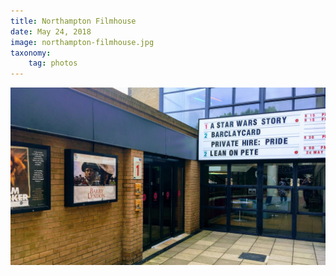 ```yaml
---
title: Northampton Filmhouse
date: May 24, 2018
image: northampton-filmhouse.jpg
taxonomy:
    tag: photos
---
```


![image](/assets/images/northampton-filmhouse.jpg)
